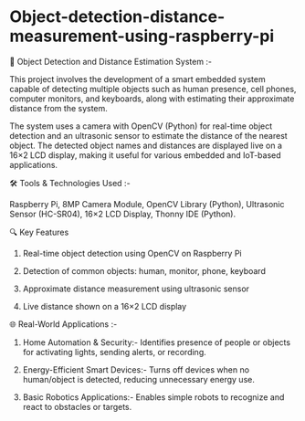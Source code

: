 # Object-detection-distance-measurement-using-raspberry-pi

📡 Object Detection and Distance Estimation System :-

This project involves the development of a smart embedded system capable of detecting multiple objects such as human presence, cell phones, computer monitors, and keyboards, along with estimating their approximate distance from the system.

The system uses a camera with OpenCV (Python) for real-time object detection and an ultrasonic sensor to estimate the distance of the nearest object. The detected object names and distances are displayed live on a 16×2 LCD display, making it useful for various embedded and IoT-based applications.


🛠 Tools & Technologies Used :-

Raspberry Pi, 8MP Camera Module, OpenCV Library (Python), Ultrasonic Sensor (HC-SR04), 16×2 LCD Display, Thonny IDE (Python).


🔍 Key Features

1) Real-time object detection using OpenCV on Raspberry Pi

2) Detection of common objects: human, monitor, phone, keyboard

3) Approximate distance measurement using ultrasonic sensor

4) Live distance shown on a 16×2 LCD display
   

🌐 Real-World Applications :-

1) Home Automation & Security:- Identifies presence of people or objects for activating lights, sending alerts, or recording.

2) Energy-Efficient Smart Devices:- Turns off devices when no human/object is detected, reducing unnecessary energy use.

3) Basic Robotics Applications:- Enables simple robots to recognize and react to obstacles or targets.

